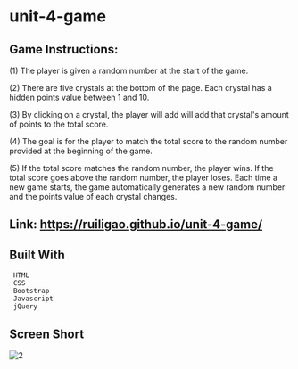 # unit-4-game

## Game Instructions:

 (1) The player is given a random number at the start of the game.

 (2) There are five crystals at the bottom of the page. Each crystal has a hidden points value between 1 and 10.
 
  (3) By clicking on a crystal, the player will add will add that crystal's amount of points to the total score.
  
  (4) The goal is for the player to match the total score to the random number provided at the beginning of the game.
  
  (5) If the total score matches the random number, the player wins.
      If the total score goes above the random number, the player loses.
      Each time a new game starts, the game automatically generates a new random number and the points value of each crystal changes.
      
   ## Link: https://ruiligao.github.io/unit-4-game/ 
   
   ## Built With
     HTML
     CSS
     Bootstrap
     Javascript
     jQuery
  ## Screen Short
  
  ![2](https://user-images.githubusercontent.com/47795010/59488381-42b34800-8e34-11e9-9f0b-e1916496ecd1.png)

   

